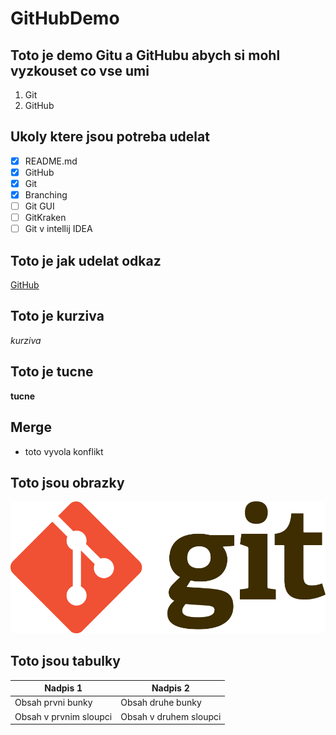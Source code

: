 # GitHubDemo

## Toto je demo Gitu a GitHubu abych si mohl vyzkouset co vse umi
1. Git
1. GitHub


## Ukoly ktere jsou potreba udelat
- [x] README.md
- [x] GitHub
- [x] Git
- [x] Branching
- [ ] Git GUI
- [ ] GitKraken
- [ ] Git v intellij IDEA

## Toto je jak udelat odkaz
[GitHub](https://github.com)

## Toto je kurziva
*kurziva*

## Toto je tucne
**tucne**


## Merge
-  toto vyvola konflikt

## Toto jsou obrazky
![GitHub Logo](/images/logo.png)

## Toto jsou tabulky

Nadpis 1 | Nadpis 2
------------ | -------------
Obsah prvni bunky | Obsah druhe bunky
Obsah v prvnim sloupci | Obsah v druhem sloupci
